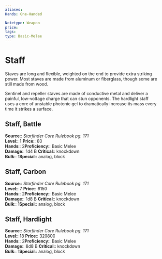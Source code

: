 ```yaml
---
aliases: 
Hands: One-Handed

Notetype: Weapon
price: 
tags: 
type: Basic-Melee
---
```


# Staff

Staves are long and flexible, weighted on the end to provide extra striking power. Most staves are made from aluminum or fiberglass, though some are still made from wood.

Sentinel and repeller staves are made of conductive metal and deliver a painful, low-voltage charge that can stun opponents. The hardlight staff uses a core of unstable photonic gel to dramatically increase its mass every time it strikes a surface.

## Staff, Battle

**Source**:: _Starfinder Core Rulebook pg. 171_  
**Level**:: 1
**Price**:: 80  
**Hands**:: 2**Proficiency**:: Basic Melee  
**Damage**:: 1d4 B
**Critical**:: knockdown  
**Bulk**:: 1**Special**:: analog, block

## Staff, Carbon

**Source**:: _Starfinder Core Rulebook pg. 171_  
**Level**:: 7
**Price**:: 6150  
**Hands**:: 2**Proficiency**:: Basic Melee  
**Damage**:: 1d8 B
**Critical**:: knockdown  
**Bulk**:: 1**Special**:: analog, block

## Staff, Hardlight

**Source**:: _Starfinder Core Rulebook pg. 171_  
**Level**:: 18
**Price**:: 320800  
**Hands**:: 2**Proficiency**:: Basic Melee  
**Damage**:: 8d8 B
**Critical**:: knockdown  
**Bulk**:: 1**Special**:: analog, block
